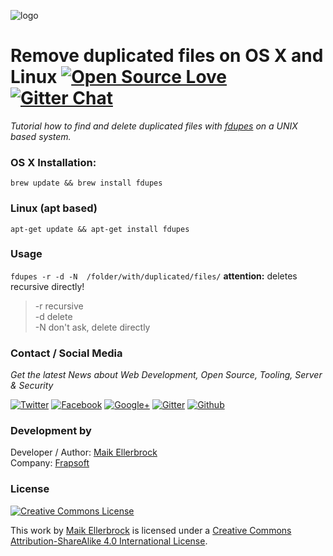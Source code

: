![logo](https://github.frapsoft.com/top/open-source-v1.png)  

# Remove  duplicated files on OS X and Linux [![Open Source Love](https://badges.frapsoft.com/os/v1/open-source.svg?v101)](https://github.com/ellerbrock/open-source-badge/) [![Gitter Chat](https://badges.gitter.im/frapsoft/frapsoft.svg)](https://gitter.im/frapsoft/frapsoft/)

*Tutorial how to find and delete duplicated files with [fdupes](https://github.com/adrianlopezroche/fdupes) on a UNIX based system.*

### OS X Installation:  

`brew update && brew install fdupes`   

### Linux (apt based)  

`apt-get update && apt-get install fdupes`

### Usage

`fdupes -r -d -N  /folder/with/duplicated/files/`   **attention:** deletes recursive directly!  

> -r recursive  
> -d delete  
> -N don't ask, delete directly
### Contact / Social Media

*Get the latest News about Web Development, Open Source, Tooling, Server & Security*

[![Twitter](https://github.frapsoft.com/social/twitter.png)](https://twitter.com/frapsoft/)
[![Facebook](https://github.frapsoft.com/social/facebook.png)](https://www.facebook.com/frapsoft/)
[![Google+](https://github.frapsoft.com/social/google-plus.png)](https://plus.google.com/116540931335841862774)
[![Gitter](https://github.frapsoft.com/social/gitter.png)](https://gitter.im/frapsoft/frapsoft/)
[![Github](https://github.frapsoft.com/social/github.png)](https://github.com/ellerbrock/)

### Development by 

Developer / Author: [Maik Ellerbrock](https://github.com/ellerbrock/)  
Company: [Frapsoft](https://github.com/frapsoft/)


### License 

<a rel="license" href="http://creativecommons.org/licenses/by-sa/4.0/"><img alt="Creative Commons License" style="border-width:0" src="https://i.creativecommons.org/l/by-sa/4.0/88x31.png" /></a><br />

This work by <a xmlns:cc="http://creativecommons.org/ns#" href="https://github.com/ellerbrock/" property="cc:attributionName" rel="cc:attributionURL">Maik Ellerbrock</a> is licensed under a <a rel="license" href="http://creativecommons.org/licenses/by-sa/4.0/">Creative Commons Attribution-ShareAlike 4.0 International License</a>.